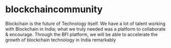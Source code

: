 # blockchaincommunity
Blockchain is the future of Technology itself. We have a lot of talent working with Blockchain in India; what we truly needed was a platform to collaborate &amp; encourage. Through the BFI platform, we will be able to accelerate the growth of blockchain technology in India remarkably
